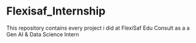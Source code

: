 # Flexisaf_Internship
This repository contains every project i did at FlexiSaf Edu Consult as a a Gen AI &amp; Data Science Intern 
